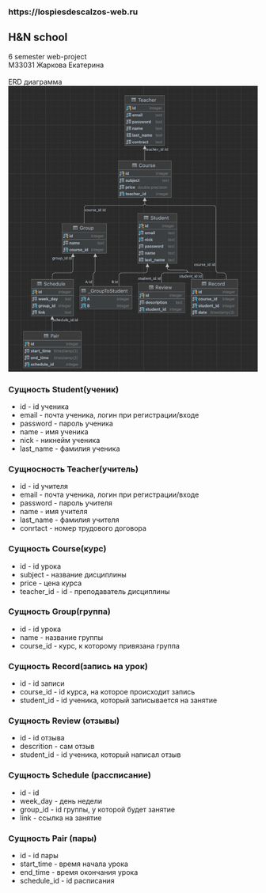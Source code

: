 <h3>https://lospiesdescalzos-web.ru</h3>

## H&N school
6 semester web-project  
M33031 Жаркова Екатерина
<br><br>
ERD диаграмма
<img src="erd.png"/>

### Сущность Student(ученик)
* id - id ученика
* email - почта ученика, логин при регистрации/входе
* password - пароль ученика
* name - имя ученика
* nick - никнейм ученика
* last_name - фамилия ученика

### Сущносность Teacher(учитель)
* id - id учителя
* email - почта ученика, логин при регистрации/входе
* password - пароль учителя
* name - имя учителя
* last_name - фамилия учителя
* conrtact - номер трудового договора

### Сущность Course(курс)
* id - id урока
* subject - название дисциплины
* price - цена курса
* teacher_id - id - преподаватель дисциплины

### Сущность Group(группа)
* id - id урока
* name - название группы
* сourse_id - курс, к которому привязана группа

### Сущность Record(запись на урок)
* id - id записи
* course_id -  id курса, на которое происходит запись
* student_id - id ученика, который записывается на занятие

### Сущность Review (отзывы)
* id - id отзыва
* descrition - сам отзыв
* student_id - id ученика, который написал отзыв

### Сущность Schedule (рассписание)
* id - id 
* week_day - день недели
* group_id - id группы, у которой будет занятие
* link - ссылка на занятие

### Сущность Pair (пары)
* id - id пары
* start_time - время начала урока
* end_time - время окончания урока
* schedule_id - id расписания


